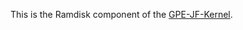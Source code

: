 This is the Ramdisk component of the [GPE-JF-Kernel](https://github.com/JDCTeam/android_kernel_gpe_jf).
